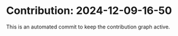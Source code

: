 # Contribution: 2024-12-09-16-50
This is an automated commit to keep the contribution graph active.
